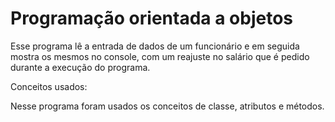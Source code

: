 # Programação orientada a objetos

Esse programa lê a entrada de dados de um funcionário e em seguida mostra os mesmos no console, com um reajuste no salário que é pedido durante a execução do programa.

Conceitos usados:

Nesse programa foram usados os conceitos de classe, atributos e métodos.
